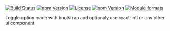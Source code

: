 [![Build Status](https://travis-ci.org/bootstrap-styled/toggle.svg?branch=master)](https://travis-ci.org/bootstrap-styled/toggle) [![npm Version](https://img.shields.io/npm/v/@bootstrap-styled/toggle.svg?style=flat)](https://www.npmjs.com/package/@bootstrap-styled/toggle) [![License](https://img.shields.io/npm/l/@bootstrap-styled/toggle.svg?style=flat)](https://www.npmjs.com/package/@bootstrap-styled/toggle) [![npm Version](https://img.shields.io/node/v/@bootstrap-styled/toggle.svg?style=flat)](https://www.npmjs.com/package/@bootstrap-styled/toggle) [![Module formats](https://img.shields.io/badge/module%20formats-umd%2C%20cjs%2C%20esm-green.svg?style=flat)](https://www.npmjs.com/package/@bootstrap-styled/toggle)

Toggle option made with bootstrap and optionaly use react-intl or any other ui component

